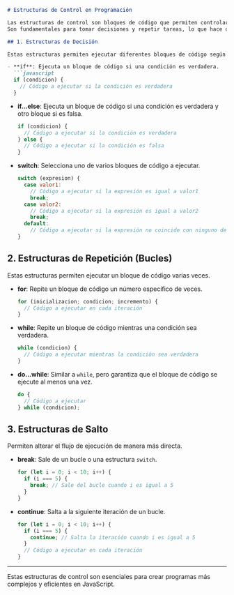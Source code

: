 ```markdown
# Estructuras de Control en Programación

Las estructuras de control son bloques de código que permiten controlar el flujo de ejecución de un programa. 
Son fundamentales para tomar decisiones y repetir tareas, lo que hace que el código sea más dinámico y eficiente. En JavaScript, las principales estructuras de control son:

## 1. Estructuras de Decisión

Estas estructuras permiten ejecutar diferentes bloques de código según ciertas condiciones.

- **if**: Ejecuta un bloque de código si una condición es verdadera.
  ```javascript
  if (condicion) {
    // Código a ejecutar si la condición es verdadera
  }
  ```

- **if...else**: Ejecuta un bloque de código si una condición es verdadera y otro bloque si es falsa.
  ```javascript
  if (condicion) {
    // Código a ejecutar si la condición es verdadera
  } else {
    // Código a ejecutar si la condición es falsa
  }
  ```

- **switch**: Selecciona uno de varios bloques de código a ejecutar.
  ```javascript
  switch (expresion) {
    case valor1:
      // Código a ejecutar si la expresión es igual a valor1
      break;
    case valor2:
      // Código a ejecutar si la expresión es igual a valor2
      break;
    default:
      // Código a ejecutar si la expresión no coincide con ninguno de los valores anteriores
  }
  ```

## 2. Estructuras de Repetición (Bucles)

Estas estructuras permiten ejecutar un bloque de código varias veces.

- **for**: Repite un bloque de código un número específico de veces.
  ```javascript
  for (inicializacion; condicion; incremento) {
    // Código a ejecutar en cada iteración
  }
  ```

- **while**: Repite un bloque de código mientras una condición sea verdadera.
  ```javascript
  while (condicion) {
    // Código a ejecutar mientras la condición sea verdadera
  }
  ```

- **do...while**: Similar a `while`, pero garantiza que el bloque de código se ejecute al menos una vez.
  ```javascript
  do {
    // Código a ejecutar
  } while (condicion);
  ```

## 3. Estructuras de Salto

Permiten alterar el flujo de ejecución de manera más directa.

- **break**: Sale de un bucle o una estructura `switch`.
  ```javascript
  for (let i = 0; i < 10; i++) {
    if (i === 5) {
      break; // Sale del bucle cuando i es igual a 5
    }
  }
  ```

- **continue**: Salta a la siguiente iteración de un bucle.
  ```javascript
  for (let i = 0; i < 10; i++) {
    if (i === 5) {
      continue; // Salta la iteración cuando i es igual a 5
    }
    // Código a ejecutar en cada iteración
  }
  ```

---

Estas estructuras de control son esenciales para crear programas más complejos y eficientes en JavaScript.